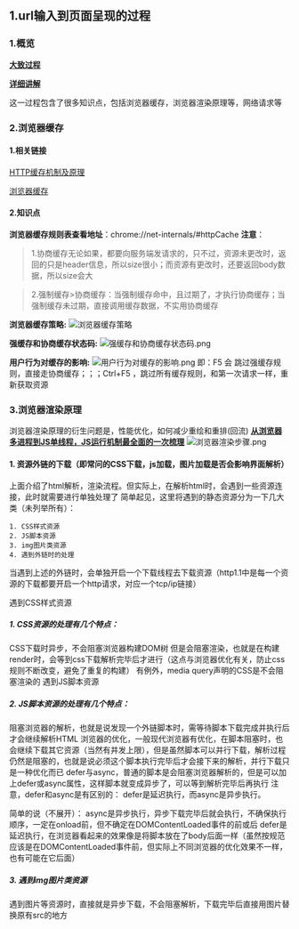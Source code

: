 ## 1.url输入到页面呈现的过程
### 1.概览

[**大致过程**](https://juejin.cn/post/6844903784229896199)

[**详细讲解**](https://zhuanlan.zhihu.com/p/34453198?group_id=957277541711540224)

这一过程包含了很多知识点，包括浏览器缓存，浏览器渲染原理等，网络请求等
### 2.浏览器缓存
#### 1.相关链接
[HTTP缓存机制及原理](https://www.cnblogs.com/chenqf/p/6386163.html)

[浏览器缓存](https://juejin.cn/post/6844903763665240072)

#### 2.知识点
**浏览器缓存规则表查看地址**：chrome://net-internals/#httpCache
**注意**：
>1.协商缓存无论如果，都要向服务端发请求的，只不过，资源未更改时，返回的只是header信息，所以size很小；而资源有更改时，还要返回body数据，所以size会大

>2.强制缓存>协商缓存：当强制缓存命中，且过期了，才执行协商缓存；当强制缓存未过期，直接调用缓存数据，不实用协商缓存

**浏览器缓存策略:**
![浏览器缓存策略](/浏览器缓存策略.image)

**强缓存和协商缓存状态码:**
![强缓存和协商缓存状态码.png](/强缓存和协商缓存状态码.image)

**用户行为对缓存的影响:**
![用户行为对缓存的影响.png](/用户行为对缓存的影响.image)
即：F5 会 跳过强缓存规则，直接走协商缓存；；；Ctrl+F5 ，跳过所有缓存规则，和第一次请求一样，重新获取资源



### 3.浏览器渲染原理
浏览器渲染原理的衍生问题是，性能优化，如何减少重绘和重排(回流)
[**从浏览器多进程到JS单线程，JS运行机制最全面的一次梳理**](https://juejin.cn/post/6844903553795014663)
![浏览器渲染步骤.png](/浏览器渲染步骤.png)
#### 1. 资源外链的下载（即常问的CSS下载，js加载，图片加载是否会影响界面解析）
上面介绍了html解析，渲染流程。但实际上，在解析html时，会遇到一些资源连接，此时就需要进行单独处理了
简单起见，这里将遇到的静态资源分为一下几大类（未列举所有）：

	1. CSS样式资源
	2. JS脚本资源
	3. img图片类资源
	4. 遇到外链时的处理

当遇到上述的外链时，会单独开启一个下载线程去下载资源（http1.1中是每一个资源的下载都要开启一个http请求，对应一个tcp/ip链接）

遇到CSS样式资源

##### 1. **CSS资源的处理有几个特点：**

CSS下载时异步，不会阻塞浏览器构建DOM树
但是会阻塞渲染，也就是在构建render时，会等到css下载解析完毕后才进行（这点与浏览器优化有关，防止css规则不断改变，避免了重复的构建）
有例外，media query声明的CSS是不会阻塞渲染的
遇到JS脚本资源

##### 2. **JS脚本资源的处理有几个特点：**

阻塞浏览器的解析，也就是说发现一个外链脚本时，需等待脚本下载完成并执行后才会继续解析HTML
浏览器的优化，一般现代浏览器有优化，在脚本阻塞时，也会继续下载其它资源（当然有并发上限），但是虽然脚本可以并行下载，解析过程仍然是阻塞的，也就是说必须这个脚本执行完毕后才会接下来的解析，并行下载只是一种优化而已
defer与async，普通的脚本是会阻塞浏览器解析的，但是可以加上defer或async属性，这样脚本就变成异步了，可以等到解析完毕后再执行
注意，defer和async是有区别的： defer是延迟执行，而async是异步执行。

简单的说（不展开）：
async是异步执行，异步下载完毕后就会执行，不确保执行顺序，一定在onload前，但不确定在DOMContentLoaded事件的前或后
defer是延迟执行，在浏览器看起来的效果像是将脚本放在了body后面一样（虽然按规范应该是在DOMContentLoaded事件前，但实际上不同浏览器的优化效果不一样，也有可能在它后面）

##### 3. **遇到img图片类资源**

遇到图片等资源时，直接就是异步下载，不会阻塞解析，下载完毕后直接用图片替换原有src的地方
